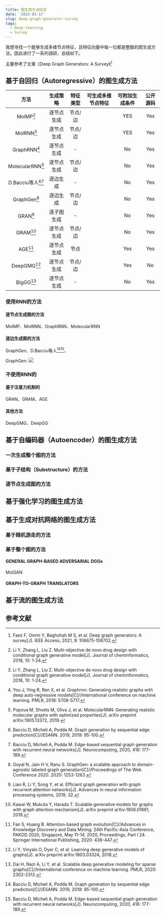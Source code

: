 ```yaml
---
title: 图生成方法综述
date: '2023-03-17'
slug: deep-graph-generator-survey
tags:
  - Deep-learning
  - Survey
---
```

我想寻找一个能够生成多维节点特征，且特征向量中每一位都是整数的图生成方法。因此进行了一系列调研，总结如下。

主要参考了文章《Deep Graph Generators: A Survey》[^DGGsSurvey]

[^DGGsSurvey]: Faez F, Ommi Y, Baghshah M S, et al. Deep graph generators: A survey[J]. IEEE Access, 2021, 9: 106675-106702.

## 基于自回归（Autoregressive）的图生成方法

|               方法               |  生成策略  | 特征类型 | 可生成多维节点特征 | 可附加生成条件 | 公开源码 |
| :------------------------------: | :--------: | :------: | :----------------: | :------------: | :------: |
|         MolMP[^MolMPRNN]         | 逐节点生成 | 节点/边  |                    |      YES       |   Yes    |
|        MolRNN[^MolMPRNN]         | 逐节点生成 | 节点/边  |                    |      YES       |   Yes    |
|       GraphRNN[^GraphRNN]        | 逐节点生成 |    -     |                    |       No       |   Yes    |
|   MolecularRNN[^MolecularRNN]    | 逐节点生成 | 节点/边  |                    |       No       |   Yes    |
| D.Bacciu等人[^Bacciu1][^Bacciu2] |  逐边生成  |    -     |                    |       No       |   Yes    |
|       GraphGen[^GraphGen]        |  逐边生成  | 节点/边  |                    |       No       |   Yes    |
|           GRAN[^GRAN]            | 逐子图生成 |    -     |                    |       No       |   Yes    |
|           GRAM[^GRAM]            | 逐节点生成 | 节点/边  |                    |       No       |   Yes    |
|            AGE[^AGE]             | 逐节点生成 |   节点   |                    |      Yes       |   Yes    |
|        DeepGMG[^DeepGMG]         | 逐节点生成 | 节点/边  |                    |      Yes       |    No    |
|          BigGG[^BigGG]           | 逐节点生成 |    -     |                    |       No       |   Yes    |

[^MolMPRNN]: Li Y, Zhang L, Liu Z. Multi-objective de novo drug design with conditional graph generative model[J]. Journal of cheminformatics, 2018, 10: 1-24.
[^GraphRNN]: You J, Ying R, Ren X, et al. Graphrnn: Generating realistic graphs with deep auto-regressive models[C]//International conference on machine learning. PMLR, 2018: 5708-5717.
[^MolecularRNN]: Popova M, Shvets M, Oliva J, et al. MolecularRNN: Generating realistic molecular graphs with optimized properties[J]. arXiv preprint arXiv:1905.13372, 2019.
[^Bacciu1]: Bacciu D, Micheli A, Podda M. Graph generation by sequential edge prediction[C]//ESANN. 2019, 2019: 95-100. 
[^Bacciu2]: Bacciu D, Micheli A, Podda M. Edge-based sequential graph generation with recurrent neural networks[J]. Neurocomputing, 2020, 416: 177-189.
[^GraphGen]: Goyal N, Jain H V, Ranu S. GraphGen: a scalable approach to domain-agnostic labeled graph generation[C]//Proceedings of The Web Conference 2020. 2020: 1253-1263.
[^GRAN]: Liao R, Li Y, Song Y, et al. Efficient graph generation with graph recurrent attention networks[J]. Advances in neural information processing systems, 2019, 32.
[^GRAM]: Kawai W, Mukuta Y, Harada T. Scalable generative models for graphs with graph attention mechanism[J]. arXiv preprint arXiv:1906.01861, 2019.
[^AGE]: Fan S, Huang B. Attention-based graph evolution[C]//Advances in Knowledge Discovery and Data Mining: 24th Pacific-Asia Conference, PAKDD 2020, Singapore, May 11–14, 2020, Proceedings, Part I 24. Springer International Publishing, 2020: 436-447.
[^DeepGMG]: Li Y, Vinyals O, Dyer C, et al. Learning deep generative models of graphs[J]. arXiv preprint arXiv:1803.03324, 2018.
[^BigGG]: Dai H, Nazi A, Li Y, et al. Scalable deep generative modeling for sparse graphs[C]//International conference on machine learning. PMLR, 2020: 2302-2312.



### 使用RNN的方法
#### 逐节点生成图的方法
MolMP、MolRNN、GraphRNN、MolecularRNN
#### 逐边生成图的方法
GraphGen、D.Bacciu等人[^Bacciu1][^Bacciu2]、

GraphGen:
![](https://blog-oss-1252232218.cos.ap-beijing.myqcloud.com/fix-dir/TemporaryItems/NSIRD_screencaptureui_S0DirU/2023/03/22/16-43-52-8b674f03711941e861995a97b7cb8184-58a19a.png)
### 不使用RNN的
#### 基于注意力机制的
GRAN、GRAM、AGE
#### 其他方法
DeepGMG、DeepGG

## 基于自编码器（Autoencoder）的图生成方法

### 一次生成整个图的方法
### 基于子结构（Substructure）的方法
### 逐节点生成图的方法


## 基于强化学习的图生成方法


## 基于生成对抗网络的图生成方法
### 基于随机游走的方法
### 基于整个图的方法
#### GENERAL GRAPH-BASED ADVERSARIAL DGGs
MolGAN
#### GRAPH-TO-GRAPH TRANSLATORS

## 基于流的图生成方法


## 参考文献

